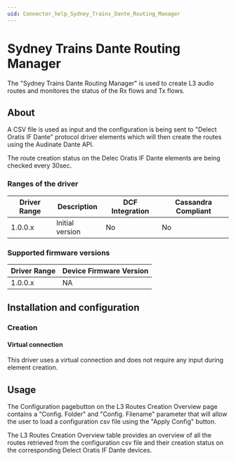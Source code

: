 ```yaml
---
uid: Connector_help_Sydney_Trains_Dante_Routing_Manager
---
```


# Sydney Trains Dante Routing Manager

The "Sydney Trains Dante Routing Manager" is used to create L3 audio routes and monitores the status of the Rx flows and Tx flows.

## About

A CSV file is used as input and the configuration is being sent to "Delect Oratis IF Dante" protocol driver elements which will then create the routes using the Audinate Dante API.

The route creation status on the Delec Oratis IF Dante elements are being checked every 30sec.

### Ranges of the driver

| **Driver Range** | **Description** | **DCF Integration** | **Cassandra Compliant** |
|------------------|-----------------|---------------------|-------------------------|
| 1.0.0.x          | Initial version | No                  | No                      |

### Supported firmware versions

| **Driver Range** | **Device Firmware Version** |
|------------------|-----------------------------|
| 1.0.0.x          | NA                          |

## Installation and configuration

### Creation

#### Virtual connection

This driver uses a virtual connection and does not require any input during element creation.

## Usage

The Configuration pagebutton on the L3 Routes Creation Overview page contains a "Config. Folder" and "Config. Filename" parameter that will allow the user to load a configuration csv file using the "Apply Config" button.

The L3 Routes Creation Overview table provides an overview of all the routes retrieved from the configuration csv file and their creation status on the corresponding Delect Oratis IF Dante devices.
